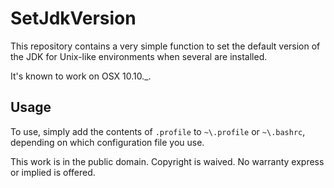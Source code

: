 # SetJdkVersion
This repository contains a very simple function to set the default version of the JDK for Unix-like environments when several are installed.

It's known to work on OSX 10.10._.

## Usage

To use, simply add the contents of `.profile` to `~\.profile` or `~\.bashrc`, depending on which configuration file you use.

This work is in the public domain. Copyright is waived. No warranty express or implied is offered.

